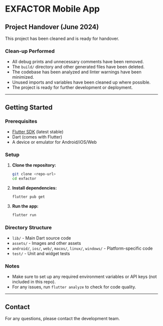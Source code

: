 # EXFACTOR Mobile App

## Project Handover (June 2024)

This project has been cleaned and is ready for handover.

### Clean-up Performed
- All debug prints and unnecessary comments have been removed.
- The `build/` directory and other generated files have been deleted.
- The codebase has been analyzed and linter warnings have been minimized.
- Unused imports and variables have been cleaned up where possible.
- The project is ready for further development or deployment.

---

## Getting Started

### Prerequisites
- [Flutter SDK](https://flutter.dev/docs/get-started/install) (latest stable)
- Dart (comes with Flutter)
- A device or emulator for Android/iOS/Web

### Setup
1. **Clone the repository:**
   ```sh
   git clone <repo-url>
   cd exfactor
   ```
2. **Install dependencies:**
   ```sh
   flutter pub get
   ```
3. **Run the app:**
   ```sh
   flutter run
   ```

### Directory Structure
- `lib/` - Main Dart source code
- `assets/` - Images and other assets
- `android/`, `ios/`, `web/`, `macos/`, `linux/`, `windows/` - Platform-specific code
- `test/` - Unit and widget tests

### Notes
- Make sure to set up any required environment variables or API keys (not included in this repo).
- For any issues, run `flutter analyze` to check for code quality.

---

## Contact
For any questions, please contact the development team.
